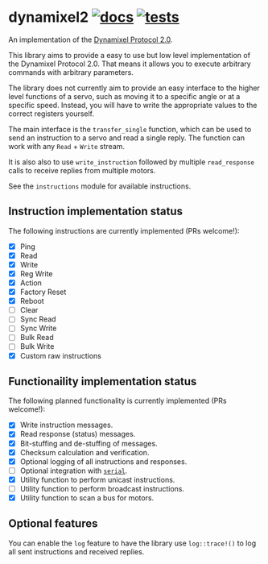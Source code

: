 # dynamixel2 [![docs][docs-badge]][docs] [![tests][tests-badge]][tests]
[docs]: https://docs.rs/dynamixel2/
[tests]: https://github.com/robohouse-delft/dynamixel2-rs/actions?query=workflow%3Atests
[docs-badge]: https://docs.rs/dynamixel2/badge.svg
[tests-badge]: https://github.com/robohouse-delft/dynamixel2-rs/workflows/tests/badge.svg

An implementation of the [Dynamixel Protocol 2.0].

[Dynamixel Protocol 2.0]: https://emanual.robotis.com/docs/en/dxl/protocol2/

This library aims to provide a easy to use but low level implementation of the Dynamixel Protocol 2.0.
That means it allows you to execute arbitrary commands with arbitrary parameters.

The library does not currently aim to provide an easy interface to the higher level functions of a servo,
such as moving it to a specific angle or at a specific speed.
Instead, you will have to write the appropriate values to the correct registers yourself.

The main interface is the `transfer_single` function,
which can be used to send an instruction to a servo and read a single reply.
The function can work with any `Read` + `Write` stream.

It is also also to use `write_instruction` followed by multiple `read_response` calls
to receive replies from multiple motors.

See the `instructions` module for available instructions.

## Instruction implementation status

The following instructions are currently implemented (PRs welcome!):

* [x] Ping
* [x] Read
* [x] Write
* [x] Reg Write
* [x] Action
* [x] Factory Reset
* [x] Reboot
* [ ] Clear
* [ ] Sync Read
* [ ] Sync Write
* [ ] Bulk Read
* [ ] Bulk Write
* [x] Custom raw instructions

## Functionaility implementation status

The following planned functionality is currently implemented (PRs welcome!):
* [x] Write instruction messages.
* [x] Read response (status) messages.
* [x] Bit-stuffing and de-stuffing of messages.
* [x] Checksum calculation and verification.
* [x] Optional logging of all instructions and responses.
* [ ] Optional integration with [`serial`](https://docs.rs/serial).
* [x] Utility function to perform unicast instructions.
* [ ] Utility function to perform broadcast instructions.
* [x] Utility function to scan a bus for motors.

## Optional features

You can enable the `log` feature to have the library use `log::trace!()` to log all sent instructions and received replies.
